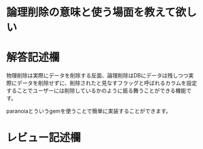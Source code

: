 # 論理削除の意味と使う場面を教えて欲しい
# 解答記述欄

物理削除は実際にデータを削除する反面、論理削除はDBにデータは残しつつ実際にデータを削除せずに、削除されたと見なすフラッグと呼ばれるカラムを設定することでユーザーには削除しているかのように振る舞うことができる機能です。

paranoiaとういうgemを使うことで簡単に実装することができます。





# レビュー記述欄
